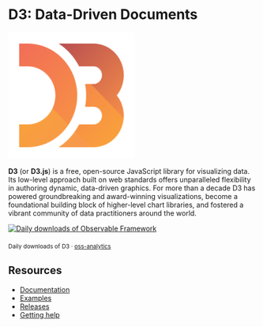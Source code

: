 # D3: Data-Driven Documents

<a href="https://d3js.org"><img src="./docs/public/logo.svg" width="256" height="256"></a>

**D3** (or **D3.js**) is a free, open-source JavaScript library for visualizing data. Its low-level approach built on web standards offers unparalleled flexibility in authoring dynamic, data-driven graphics. For more than a decade D3 has powered groundbreaking and award-winning visualizations, become a foundational building block of higher-level chart libraries, and fostered a vibrant community of data practitioners around the world.

<a href="https://observablehq.observablehq.cloud/oss-analytics/@d3/d3">
  <picture>
    <source media="(prefers-color-scheme: dark)" srcset="https://observablehq.observablehq.cloud/oss-analytics/d3/downloads-dark.svg">
    <img alt="Daily downloads of Observable Framework" src="https://observablehq.observablehq.cloud/oss-analytics/d3/downloads.svg">
  </picture>
</a>

<sub>Daily downloads of D3 · [oss-analytics](https://observablehq.observablehq.cloud/oss-analytics/)</sub>

## Resources

* [Documentation](https://d3js.org)
* [Examples](https://observablehq.com/@d3/gallery)
* [Releases](https://github.com/d3/d3/releases)
* [Getting help](https://d3js.org/community)
